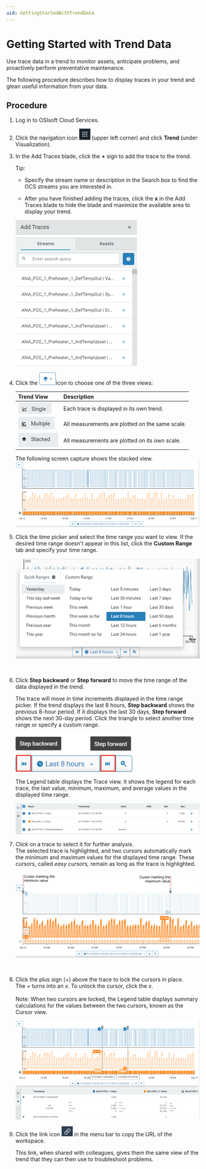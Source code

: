 ```yaml
---
uid: GettingStartedWithTrendData
---
```


Getting Started with Trend Data
=================================================

Use trace data in a trend to monitor assets, anticipate problems, and proactively perform preventative maintenance.

The following procedure describes how to display traces in your trend and glean useful information from your data.

Procedure
---------

1.  Log in to OSIsoft Cloud Services.

2.  Click the navigation icon ![](images/icon_navigation_bigger.png) (upper left corner) and click **Trend** (under Visualization). 
    
3. In the Add Traces blade, click the **+** sign to add the trace to the trend. 

   Tip: 

   - Specify the stream name or description in the Search box to find the OCS streams you are interested in.

   - After you have finished adding the traces, click the **x** in the Add Traces blade to hide the blade and maximize the available area to display your trend.

    ![Search blade](images/Search_blade_75.png)
   
4. Click the ![Trend views icon](images/trend-views-icon.png)icon to choose one of the three views:

   | Trend View                               | Description                                     |
   | ---------------------------------------- | ----------------------------------------------- |
   | ![Single mode](images/Single_mode.png)   | Each trace is displayed in its own trend.       |
   | ![](images/Multiple_mode.png)            | All measurements are plotted on the same scale. |
   | ![Stacked mode](images/Stacked_mode.png) | All measurements are plotted on its own scale.  |
   
    The following screen capture shows the stacked view.
    ![Trend dislaying traces in stacked view](images/Traces_stacked_view.png)
   
5. Click the time picker and select the time range you want to view. If the desired time range doesn't appear in this list, click the **Custom Range** tab and specify your time range.<br>

    ![Time picker](images/Time-picker.png)
<br>

6. Click **Step backward** or **Step forward** to move the time range of the data displayed in the trend.

   The trace will move in time increments displayed in the time range picker. If the trend displays the last 8 hours, **Step backward** shows the previous 8-hour period. If it displays the last 30 days, **Step forward** shows the next 30-day period. Click the triangle to select another time range or specify a custom range.

   ![Step back and step forward](images/Step_back_forward.png)

   The Legend table displays the Trace view. It shows the legend for each trace, the last value, minimum, maximum, and average values in the displayed time range.

    ![Legend Table](images/Legend_Table.png)

7. Click on a trace to select it for further analysis.<br>The selected trace is highlighted, and two cursors automatically mark the minimum and maximum values for the displayed time range. These cursors, called *easy cursors,* remain as long as the trace is highlighted.<br>

    ![Maximum and minimum cursors](images/Max_min_cursors.png)
<br>

8. Click the plus sign (+) above the trace to lock the cursors in place.<br>
    The *+* turns into an *x*.  To unlock the cursor, click the *x*.
         <br>
         <br>
    Note: When two cursors are locked, the Legend table displays summary calculations for the values between the two cursors, known as the Cursor view.

    ![Cursor_view](images/Cursor_view.png)

9. Click the link icon ![Copy link icon](images/copy_url_link.png) in the menu bar to copy the URL of the workspace.  <br>

    This link, when shared with colleagues, gives them the same view of the trend that they can then use to troubleshoot problems.

